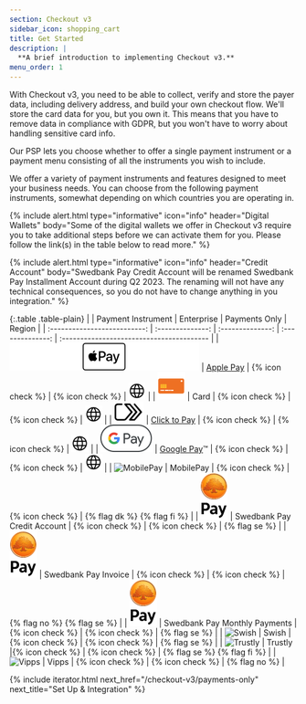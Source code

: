 ```yaml
---
section: Checkout v3
sidebar_icon: shopping_cart
title: Get Started
description: |
  **A brief introduction to implementing Checkout v3.**
menu_order: 1
---
```


With Checkout v3, you need to be able to collect, verify and store the payer
data, including delivery address, and build your own checkout flow. We'll store
the card data for you, but you own it. This means that you have to remove data
in compliance with GDPR, but you won't have to worry about handling sensitive
card info.

Our PSP lets you choose whether to offer a single payment instrument or a
payment menu consisting of all the instruments you wish to include.

We offer a variety of payment instruments and features designed to meet your
business needs. You can choose from the following payment instruments, somewhat
depending on which countries you are operating in.

{% include alert.html type="informative" icon="info" header="Digital Wallets"
body="Some of the digital wallets we offer in Checkout v3 require you to take
additional steps before we can activate them for you. Please follow the link(s)
in the table below to read more." %}

{% include alert.html type="informative" icon="info" header="Credit Account"
body="Swedbank Pay Credit Account will be renamed Swedbank Pay Installment
Account during Q2 2023. The renaming will not have any technical
consequences, so you do not have to change anything in you integration." %}

{:.table .table-plain}
|        | Payment Instrument | Enterprise   |  Payments Only | Region                                    |
| :--------------------------: | :--------------: | :--------------: | :--------------: | :---------------------------------------- |
|   ![Apple Pay][apple-pay-logo]   | [Apple Pay][apple-pay]          | {% icon check %} | {% icon check %} |  ![EarthIcon][earth-icon]             |
|    ![Card][card-icon]    | Card         | {% icon check %} | {% icon check %} | ![EarthIcon][earth-icon]                  |
|   ![Click to Pay][c2p-logo]   | [Click to Pay][click-to-pay]            | {% icon check %} | {% icon check %} |  ![EarthIcon][earth-icon]             |
|   ![Google Pay][google-pay-logo]   | [Google Pay][google-pay]&trade;          | {% icon check %} | {% icon check %} |  ![EarthIcon][earth-icon]             |
| ![MobilePay][mobilepay-logo] | MobilePay       | {% icon check %} | {% icon check %} | {% flag dk %} {% flag fi %}               |
| ![Swedbank Pay][swp-logo] | Swedbank Pay Credit Account | {% icon check %} | {% icon check %} | {% flag se %} |
| ![Swedbank Pay][swp-logo] | Swedbank Pay Invoice | {% icon check %} | {% icon check %} | {% flag no %} {% flag se %} |
| ![Swedbank Pay][swp-logo] | Swedbank Pay Monthly Payments | {% icon check %} | {% icon check %} | {% flag se %} |
| ![Swish][swish-logo]     | Swish                 | {% icon check %} | {% icon check %} | {% flag se %}                             |
|   ![Trustly][trustly-logo]   | Trustly            |{% icon check %} | {% icon check %} | {% flag se %} {% flag fi %}               |
| ![Vipps][vipps-logo]     | Vipps                | {% icon check %} | {% icon check %} | {% flag no %}                             |

{% include iterator.html next_href="/checkout-v3/payments-only"
                         next_title="Set Up & Integration" %}

[apple-pay]: /checkout-v3/payment-presentations#apple-pay
[apple-pay-logo]:/assets/img/applepay-logo.svg
[click-to-pay]: /checkout-v3/payment-presentations#click-to-pay
[c2p-logo]:/assets/img/clicktopay-logo.svg
[card-icon]: /assets/img/new-card-icon.svg
[earth-icon]: /assets/img/globe-icon.png
[google-pay]: /checkout-v3/payment-presentations#google-pay
[google-pay-logo]: /assets/img/googlepay-logo.svg
[mobilepay-logo]: /assets/img/icon-mobilepay-simple.svg
[vipps-logo]: /assets/img/icon-vipps-simple.svg
[swp-logo]: /assets/img/swedbank-pay-vertical-black.svg
[swish-logo]: /assets/img/icon-swish-simple.svg
[trustly-logo]: /assets/img/icon-trustly-simple.svg
